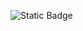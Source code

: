 ![Static Badge](https://img.shields.io/badge/Python-3776AB?style=for-the-badge&logo=python&logoColor=white)